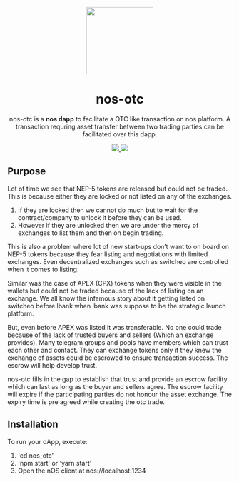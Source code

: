 <p align="center">
  <img src="./logo.png" width="150px" />
</p>

<h1 align="center">nos-otc</h1>

<p align="center">
  nos-otc is a <strong>nos dapp</strong> to facilitate a OTC like transaction on nos platform. A transaction requring asset transfer between two trading parties can be facilitated over this dapp.
</p>

<p align="center">
  <a href='https://www.npmjs.com/package/@nosplatform/create-nos-dapp'>
    <img src='https://badge.fury.io/js/%40nosplatform%2Fcreate-nos-dapp.svg'>
  </a>
  <a href='https://github.com/prettier/prettier'>
    <img src='https://img.shields.io/badge/code_style-prettier-ff69b4.svg?style=flat'>
  </a>
</p>

## Purpose
Lot of time we see that NEP-5 tokens are released but could not be traded. This is because either they are locked or not listed on any of the exchanges.

1. If they are locked then we cannot do much but to wait for the contract/company to unlock it before they can be used.
2. However if they are unlocked then we are under the mercy of exchanges to list them and then on begin trading.

This is also a problem where lot of new start-ups don’t want to on board on NEP-5 tokens because they fear listing and negotiations with limited exchanges.
Even decentralized exchanges such as switcheo are controlled when it comes to listing.

Similar was the case of APEX (CPX) tokens when they were visible in the wallets but could not be traded because of the lack of listing on an exchange. We all know the infamous story about it getting listed on switcheo before lbank when lbank was suppose to be the strategic launch platform.

But, even before APEX was listed it was transferable. No one could trade because of the lack of trusted buyers and sellers (Which an exchange provides). Many telegram groups and pools have members which can trust each other and contact. They can exchange tokens only if they knew the exchange of assets could be escrowed to ensure transaction success. The escrow will help develop trust.

nos-otc fills in the gap to establish that trust and provide an escrow facility which can last as long as the buyer and sellers agree. The escrow facility will expire if the participating parties do not honour the asset exchange. The expiry time is pre agreed while creating the otc trade.

## Installation
To run your dApp, execute:
1. 'cd nos_otc'
2. 'npm start' or 'yarn start'
3. Open the nOS client at nos://localhost:1234
